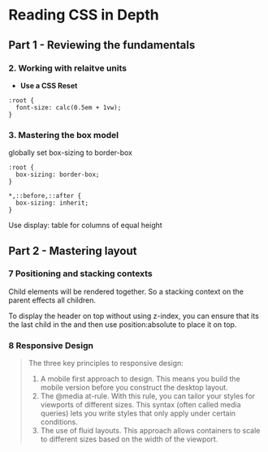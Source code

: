 # Reading CSS in Depth

## Part 1 - Reviewing the fundamentals

### 2. Working with relaitve units

* **Use a CSS Reset**

```
:root {
  font-size: calc(0.5em + 1vw);
}
```

### 3. Mastering the box model

globally set box-sizing to border-box

```
:root {
  box-sizing: border-box;
}

*,::before,::after {
  box-sizing: inherit;
}
```

Use display: table for columns of equal height

## Part 2 - Mastering layout

### 7 Positioning and stacking contexts

Child elements will be rendered together. So a stacking context on the parent effects all children.

To display the header on top without using z-index, you can ensure that its the last child in the <body> and then use position:absolute to place it on top.

### 8 Responsive Design

> The three key principles to responsive design:
> 1. A mobile first approach to design. This means you build the mobile version before you construct the desktop layout.
> 2. The @media at-rule. With this rule, you can tailor your styles for viewports of different sizes. This syntax (often called media queries) lets you write styles that only apply under certain conditions.
> 3. The use of fluid layouts. This approach allows containers to scale to different sizes based on the width of the viewport.
